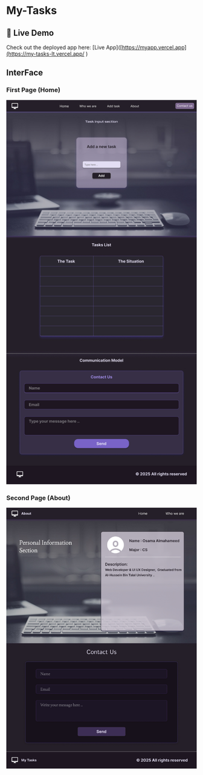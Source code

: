 # My-Tasks

## 🚀 Live Demo

Check out the deployed app here: [Live App]([https://myapp.vercel.app](https://my-tasks-lt.vercel.app/ )

## InterFace

### First Page (Home)
![Task Image](https://github.com/osamaaAlmahameed/My-Tasks/raw/fa5040e2a526e760cb224ccf1226bee3a4601a23/index.jpg)


### Second Page (About)
![Task Image](https://github.com/osamaaAlmahameed/My-Tasks/raw/fa5040e2a526e760cb224ccf1226bee3a4601a23/about.jpg)
